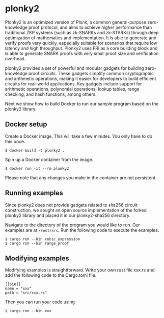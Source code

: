 # plonky2

Plonky2 is an optimized version of Plonk, a common general-purpose zero-knowledge proof protocol, and aims to achieve higher performance than traditional ZKP systems (such as zk-SNARKs and zk-STARKs) through deep optimization of mathematics and implementation. It is able to generate and verify proofs very quickly, especially suitable for scenarios that require low latency and high throughput. Plonky2 uses FRI as a core building block and is able to generate SNARK proofs with very small proof size and verification overhead.

plonky2 provides a set of powerful and modular gadgets for building zero-knowledge proof circuits. These gadgets simplify common cryptographic and arithmetic operations, making it easier for developers to build efficient circuits for real-world applications. Key gadgets include support for arithmetic operations, polynomial operations, lookup tables, range checking, and hash functions, among others.

Next we show how to build Docker to run our sample program based on the plonky2 library.
    
## Docker setup

Create a Docker image. This will take a few minutes. You only have to do 
this once.
```
$ docker build -t plonky2 .
```

Spin up a Docker container from the image.
```
$ docker run -it --rm plonky2
```

Please note that any changes you make in the container are not persistent. 
## Running examples

Since plonky2 does not provide gadgets related to sha256 circuit construction, we sought an open source implementation of the forked plonky2 library and placed it in our plonky2-sha256 directory.

Navigate to the directory of the program you would like to run.
Our examples are at `/root/src`.
Run the following code to execute the examples.
```
$ cargo run --bin cubic_expression
$ cargo run --bin range_proof
```

## Modifying examples
Modifying examples is straightforward. Write your own rust file xxx.rs and add the following code to the Cargo.toml file.
```
[[bin]]
name = "xxx"
path = "src/xxx.rs"
```
Then you can run your code using
```
$ cargo run --bin xxx
```



